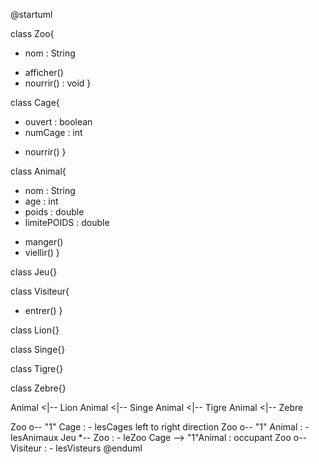 @startuml

class Zoo{
- nom : String
+ afficher()
+ nourrir() : void
}

class Cage{
- ouvert : boolean
- numCage : int
+ nourrir()
}

class Animal{
- nom : String
- age : int
- poids : double
- limitePOIDS : double
+ manger()
+ viellir()
}

class Jeu{}

class Visiteur{
+ entrer()
}

class Lion{}

class Singe{}

class Tigre{}

class Zebre{}

Animal <|-- Lion
Animal <|-- Singe
Animal <|-- Tigre
Animal <|-- Zebre



Zoo o-- "1" Cage : - lesCages 
left to right direction
Zoo o-- "1" Animal : - lesAnimaux
Jeu *-- Zoo  : - leZoo
Cage --> "1"Animal : occupant
Zoo o-- Visiteur : - lesVisteurs
@enduml